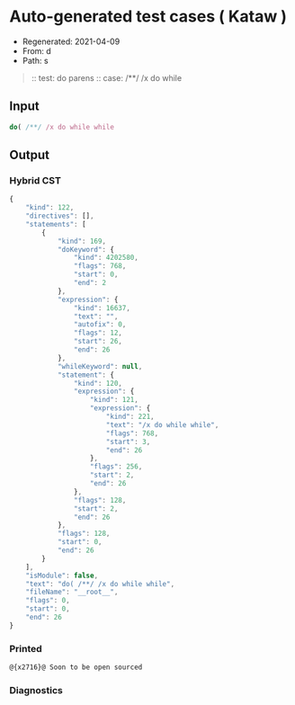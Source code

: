 # Auto-generated test cases ( Kataw )
- Regenerated: 2021-04-09
- From: d
- Path: s
> :: test: do parens
> :: case: /**/ /x do while
## Input

`````js
do( /**/ /x do while while
`````

## Output

### Hybrid CST

```javascript
{
    "kind": 122,
    "directives": [],
    "statements": [
        {
            "kind": 169,
            "doKeyword": {
                "kind": 4202580,
                "flags": 768,
                "start": 0,
                "end": 2
            },
            "expression": {
                "kind": 16637,
                "text": "",
                "autofix": 0,
                "flags": 12,
                "start": 26,
                "end": 26
            },
            "whileKeyword": null,
            "statement": {
                "kind": 120,
                "expression": {
                    "kind": 121,
                    "expression": {
                        "kind": 221,
                        "text": "/x do while while",
                        "flags": 768,
                        "start": 3,
                        "end": 26
                    },
                    "flags": 256,
                    "start": 2,
                    "end": 26
                },
                "flags": 128,
                "start": 2,
                "end": 26
            },
            "flags": 128,
            "start": 0,
            "end": 26
        }
    ],
    "isModule": false,
    "text": "do( /**/ /x do while while",
    "fileName": "__root__",
    "flags": 0,
    "start": 0,
    "end": 26
}
```

### Printed

```javascript
@{x2716}@ Soon to be open sourced
```

### Diagnostics

```javascript

```

